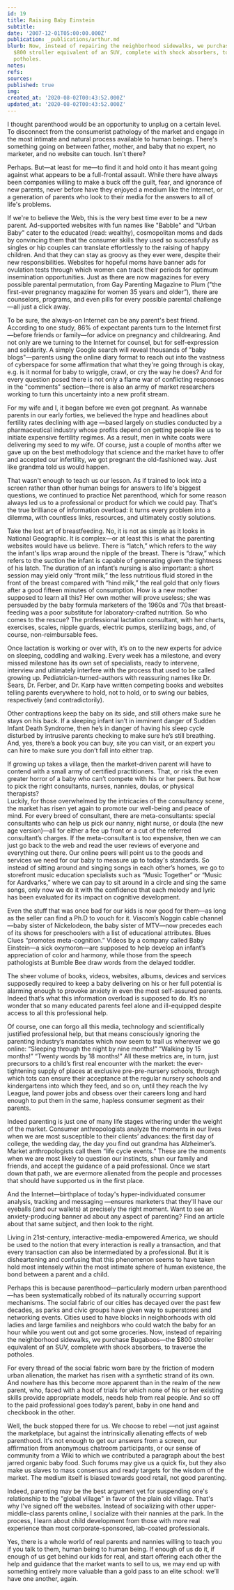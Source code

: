 ```yaml
---
id: 19
title: Raising Baby Einstein
subtitle: 
date: '2007-12-01T05:00:00.000Z'
publication: _publications/arthur.md
blurb: Now, instead of repairing the neighborhood sidewalks, we purchase Bugaboos—the
  $800 stroller equivalent of an SUV, complete with shock absorbers, to traverse the
  potholes.
notes: 
refs: 
sources: 
published: true
img: 
created_at: '2020-08-02T00:43:52.000Z'
updated_at: '2020-08-02T00:43:52.000Z'
---
```

I thought parenthood would be an opportunity to unplug on a certain level. To disconnect from the consumerist pathology of the market and engage in the most intimate and natural process available to human beings. There's something going on between father, mother, and baby that no expert, no marketer, and no website can touch. Isn't there?

Perhaps. But—at least for me—to find it and hold onto it has meant going against what appears to be a full-frontal assault. While there have always been companies willing to make a buck off the guilt, fear, and ignorance of new parents, never before have they enjoyed a medium like the Internet, or a generation of parents who look to their media for the answers to all of life's problems.

If we're to believe the Web, this is the very best time ever to be a new parent. Ad-supported websites with fun names like "Babble" and "Urban Baby" cater to the educated (read: wealthy), cosmopolitan moms and dads by convincing them that the consumer skills they used so successfully as singles or hip couples can translate effortlessly to the raising of happy children. And that they can stay as groovy as they ever were, despite their new responsibilities. Websites for hopeful moms have banner ads for ovulation tests through which women can track their periods for optimum insemination opportunities. Just as there are now magazines for every possible parental permutation, from Gay Parenting Magazine to Plum ("the first-ever pregnancy magazine for women 35 years and older”), there are counselors, programs, and even pills for every possible parental challenge —all just a click away.

To be sure, the always-on Internet can be any parent's best friend. According to one study, 86% of expectant parents turn to the Internet first—before friends or family—for advice on pregnancy and childrearing. And not only are we turning to the Internet for counsel, but for self-expression and solidarity. A simply Google search will reveal thousands of "baby blogs"—parents using the online diary format to reach out into the vastness of cyberspace for some affirmation that what they're going through is okay, e.g. is it normal for baby to wriggle, crawl, or cry the way he does? And for every question posed there is not only a flame war of conflicting responses in the "comments" section—there is also an army of market researchers working to turn this uncertainty into a new profit stream.

For my wife and I, it began before we even got pregnant. As wannabe parents in our early forties, we believed the hype and headlines about fertility rates declining with age —based largely on studies conducted by a pharmaceutical industry whose profits depend on getting people like us to initiate expensive fertility regimes. As a result, men in white coats were delivering my seed to my wife. Of course, just a couple of months after we gave up on the best methodology that science and the market have to offer and accepted our infertility, we got pregnant the old-fashioned way. Just like grandma told us would happen.

That wasn't enough to teach us our lesson. As if trained to look into a screen rather than other human beings for answers to life's biggest questions, we continued to practice Net parenthood, which for some reason always led us to a professional or product for which we could pay. That's the true brilliance of information overload: it turns every problem into a dilemma, with countless links, resources, and ultimately costly solutions.

Take the lost art of breastfeeding. No, it is not as simple as it looks in National Geographic. It is complex—or at least this is what the parenting websites would have us believe. There is “latch,” which refers to the way the infant's lips wrap around the nipple of the breast. There is “draw,” which refers to the suction the infant is capable of generating given the tightness of his latch. The duration of an infant’s nursing is also important: a short session may yield only “front milk,” the less nutritious fluid stored in the front of the breast compared with “hind milk,” the real gold that only flows after a good fifteen minutes of consumption. How is a new mother supposed to learn all this? Her own mother will prove useless; she was persuaded by the baby formula marketers of the 1960s and ’70s that breast-feeding was a poor substitute for laboratory-crafted nutrition. So who comes to the rescue? The professional lactation consultant, with her charts, exercises, scales, nipple guards, electric pumps, sterilizing bags, and, of course, non-reimbursable fees.

Once lactation is working or over with, it’s on to the new experts for advice on sleeping, coddling and walking. Every week has a milestone, and every missed milestone has its own set of specialists, ready to intervene, interview and ultimately interfere with the process that used to be called growing up. Pediatrician-turned-authors with reassuring names like Dr. Sears, Dr. Ferber, and Dr. Karp have written competing books and websites telling parents everywhere to hold, not to hold, or to swing our babies, respectively (and contradictorily).

Other contraptions keep the baby on its side, and still others make sure he stays on his back. If a sleeping infant isn’t in imminent danger of Sudden Infant Death Syndrome, then he’s in danger of having his sleep cycle disturbed by intrusive parents checking to make sure he’s still breathing. And, yes, there’s a book you can buy, site you can visit, or an expert you can hire to make sure you don’t fall into either trap.

If growing up takes a village, then the market-driven parent will have to contend with a small army of certified practitioners. That, or risk the even greater horror of a baby who can’t compete with his or her peers. But how to pick the right consultants, nurses, nannies, doulas, or physical therapists?  
Luckily, for those overwhelmed by the intricacies of the consultancy scene, the market has risen yet again to promote our well-being and peace of mind. For every breed of consultant, there are meta-consultants: special consultants who can help us pick our nanny, night nurse, or doula (the new age version)—all for either a fee up front or a cut of the referred consultant’s charges. If the meta-consultant is too expensive, then we can just go back to the web and read the user reviews of everyone and everything out there. Our online peers will point us to the goods and services we need for our baby to measure up to today's standards. So instead of sitting around and singing songs in each other’s homes, we go to storefront music education specialists such as “Music Together” or “Music for Aardvarks,” where we can pay to sit around in a circle and sing the same songs, only now we do it with the confidence that each melody and lyric has been evaluated for its impact on cognitive development.

Even the stuff that was once bad for our kids is now good for them—as long as the seller can find a Ph.D to vouch for it. Viacom’s Noggin cable channel—baby sister of Nickelodeon, the baby sister of MTV—now precedes each of its shows for preschoolers with a list of educational attributes. Blues Clues “promotes meta-cognition.” Videos by a company called Baby Einstein—a sick oxymoron—are supposed to help develop an infant’s appreciation of color and harmony, while those from the speech pathologists at Bumble Bee draw words from the delayed toddler.

The sheer volume of books, videos, websites, albums, devices and services supposedly required to keep a baby delivering on his or her full potential is alarming enough to provoke anxiety in even the most self-assured parents. Indeed that’s what this information overload is supposed to do. It’s no wonder that so many educated parents feel alone and ill-equipped despite access to all this professional help.

Of course, one can forgo all this media, technology and scientifically justified professional help, but that means consciously ignoring the parenting industry’s mandates which now seem to trail us wherever we go online: “Sleeping through the night by nine months!” “Walking by 15 months!” “Twenty words by 18 months!” All these metrics are, in turn, just precursors to a child’s first real encounter with the market: the ever-tightening supply of places at exclusive pre-pre-nursery schools, through which tots can ensure their acceptance at the regular nursery schools and kindergartens into which they feed, and so on, until they reach the Ivy League, land power jobs and obsess over their careers long and hard enough to put them in the same, hapless consumer segment as their parents.

Indeed parenting is just one of many life stages withering under the weight of the market. Consumer anthropologists analyze the moments in our lives when we are most susceptible to their clients’ advances: the first day of college, the wedding day, the day you find out grandma has Alzheimer’s. Market anthropologists call them “life cycle events.” These are the moments when we are most likely to question our instincts, shun our family and friends, and accept the guidance of a paid professional. Once we start down that path, we are evermore alienated from the people and processes that should have supported us in the first place.

And the Internet—birthplace of today's hyper-individuated consumer analysis, tracking and messaging —ensures marketers that they'll have our eyeballs (and our wallets) at precisely the right moment. Want to see an anxiety-producing banner ad about any aspect of parenting? Find an article about that same subject, and then look to the right.

Living in 21st-century, interactive-media-empowered America, we should be used to the notion that every interaction is really a transaction, and that every transaction can also be intermediated by a professional. But it is disheartening and confusing that this phenomenon seems to have taken hold most intensely within the most intimate sphere of human existence, the bond between a parent and a child.

Perhaps this is because parenthood—particularly modern urban parenthood—has been systematically robbed of its naturally occurring support mechanisms. The social fabric of our cities has decayed over the past few decades, as parks and civic groups have given way to superstores and networking events. Cities used to have blocks in neighborhoods with old ladies and large families and neighbors who could watch the baby for an hour while you went out and got some groceries. Now, instead of repairing the neighborhood sidewalks, we purchase Bugaboos—the $800 stroller equivalent of an SUV, complete with shock absorbers, to traverse the potholes.

For every thread of the social fabric worn bare by the friction of modern urban alienation, the market has risen with a synthetic strand of its own. And nowhere has this become more apparent than in the realm of the new parent, who, faced with a host of trials for which none of his or her existing skills provide appropriate models, needs help from real people. And so off to the paid professional goes today’s parent, baby in one hand and checkbook in the other.

Well, the buck stopped there for us. We choose to rebel —not just against the marketplace, but against the intrinsically alienating effects of web parenthood. It's not enough to get our answers from a screen, our affirmation from anonymous chatroom participants, or our sense of community from a Wiki to which we contributed a paragraph about the best jarred organic baby food. Such forums may give us a quick fix, but they also make us slaves to mass consensus and ready targets for the wisdom of the market. The medium itself is biased towards good retail, not good parenting.

Indeed, parenting may be the best argument yet for suspending one's relationship to the "global village" in favor of the plain old village. That's why I've signed off the websites. Instead of socializing with other upper-middle-class parents online, I socialize with their nannies at the park. In the process, I learn about child development from those with more real experience than most corporate-sponsored, lab-coated professionals.

Yes, there is a whole world of real parents and nannies willing to teach you if you talk to them, human being to human being. If enough of us do it, if enough of us get behind our kids for real, and start offering each other the help and guidance that the market wants to sell to us, we may end up with something entirely more valuable than a gold pass to an elite school: we’ll have one another, again.

  
##
